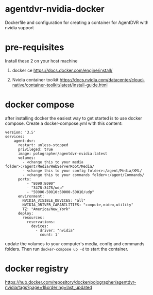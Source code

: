 # agentdvr-nvidia-docker
Dockerfile and configuration for creating a container for AgentDVR with nvidia support

# pre-requisites

Install these 2 on your host machine

1. docker ce
https://docs.docker.com/engine/install/

2. Nvidia container toolkit
https://docs.nvidia.com/datacenter/cloud-native/container-toolkit/latest/install-guide.html

# docker compose 

after installing docker the easiest way to get started is to use docker compose.  Create a docker-compose.yml with this content:

```
version: '3.5'
services:
    agent-dvr:
      restart: unless-stopped
      privileged: true
      image: polographer/agentdvr-nvidia:latest
      volumes:
        - <change this to your media folder>:/agent/Media/WebServerRoot/Media/
        - <change this to your config folder>:/agent/Media/XML/
        - <change this to your commands folder>:/agent/Commands/
      ports:
          - "8090:8090"
          - "3478:3478/udp"
          - "50000-50010:50000-50010/udp"
      environment:
        NVIDIA_VISIBLE_DEVICES: "all"
        NVIDIA_DRIVER_CAPABILITIES: "compute,video,utility"
        TZ: "America/New_York"
      deploy:
        resources:
          reservations:
            devices:
              - driver: "nvidia"
                count: 1`
```
update the volumes to your computer's media, config and commands folders.  Then run `docker-compose up -d` to start the container.

# docker registry
https://hub.docker.com/repository/docker/polographer/agentdvr-nvidia/tags?page=1&ordering=last_updated
